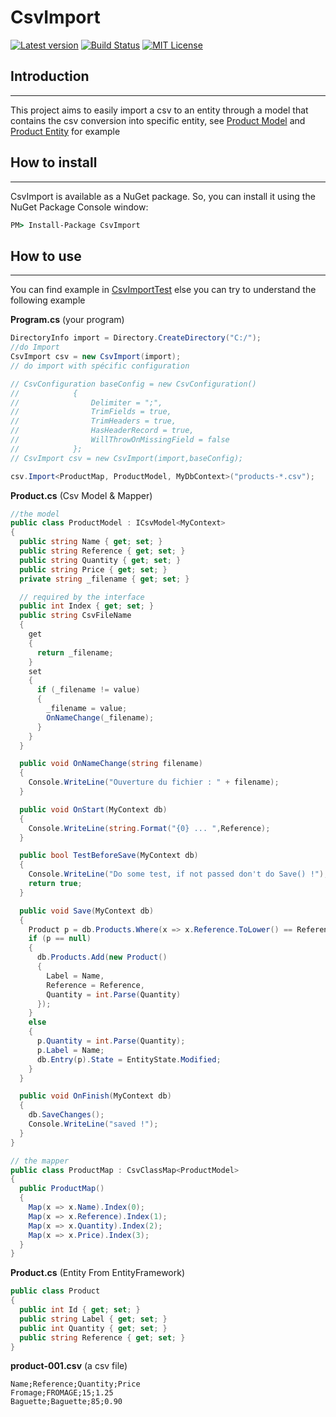 # CsvImport
[![Latest version](https://img.shields.io/nuget/v/csvimport.svg)](https://www.nuget.org/packages?q=csvimport) [![Build Status](https://travis-ci.org/pkshetlie/CsvImport.svg?branch=master)](https://travis-ci.org/pkshetlie/CsvImport) [![MIT  License](https://img.shields.io/badge/license-MIT-blue.svg)](http://www.gnu.org/licenses/lgpl-3.0.html)

## Introduction 
---
This project aims to easily import a csv to an entity through a model that contains the csv conversion into specific entity, see [Product Model](https://github.com/pkshetlie/CsvImport/blob/master/CsvImport/CsvImportTest/Examples/CsvModels/Product.cs) and [Product Entity](https://github.com/pkshetlie/CsvImport/blob/master/CsvImport/CsvImportTest/Examples/EF/Entities/Product.cs) for example

## How to install
---
CsvImport is available as a NuGet package. So, you can install it using the NuGet Package Console window:
```cmd 
PM> Install-Package CsvImport
```
## How to use
---
You can find example in [CsvImportTest](https://github.com/pkshetlie/CsvImport/tree/master/CsvImport/CsvImportTest) else you can try to understand the following example

__Program.cs__ (your program)
```C#
DirectoryInfo import = Directory.CreateDirectory("C:/");
//do Import
CsvImport csv = new CsvImport(import);
// do import with spécific configuration

// CsvConfiguration baseConfig = new CsvConfiguration()
//            {
//                Delimiter = ";",
//                TrimFields = true,
//                TrimHeaders = true,
//                HasHeaderRecord = true,
//                WillThrowOnMissingField = false
//            };
// CsvImport csv = new CsvImport(import,baseConfig);

csv.Import<ProductMap, ProductModel, MyDbContext>("products-*.csv");

```
__Product.cs__ (Csv Model & Mapper)
```C#
//the model
public class ProductModel : ICsvModel<MyContext>
{
  public string Name { get; set; }
  public string Reference { get; set; }
  public string Quantity { get; set; }
  public string Price { get; set; }
  private string _filename { get; set; }

  // required by the interface
  public int Index { get; set; }
  public string CsvFileName
  {
    get
    {
      return _filename;
    }
    set
    {
      if (_filename != value)
      {
        _filename = value;
        OnNameChange(_filename);
      }
    }
  }

  public void OnNameChange(string filename)
  {
    Console.WriteLine("Ouverture du fichier : " + filename);
  }

  public void OnStart(MyContext db)
  {
    Console.WriteLine(string.Format("{0} ... ",Reference);
  }

  public bool TestBeforeSave(MyContext db)
  {
    Console.WriteLine("Do some test, if not passed don't do Save() !");
    return true;
  }

  public void Save(MyContext db)
  {
    Product p = db.Products.Where(x => x.Reference.ToLower() == Reference.ToLower()).FirstOrDefault();
    if (p == null)
    {
      db.Products.Add(new Product()
      {
        Label = Name,
        Reference = Reference,
        Quantity = int.Parse(Quantity)
      });
    }
    else
    {
      p.Quantity = int.Parse(Quantity);
      p.Label = Name;
      db.Entry(p).State = EntityState.Modified;
    }
  }

  public void OnFinish(MyContext db)
  {
    db.SaveChanges();
    Console.WriteLine("saved !");
  }
}

// the mapper
public class ProductMap : CsvClassMap<ProductModel>
{
  public ProductMap()
  {
    Map(x => x.Name).Index(0);
    Map(x => x.Reference).Index(1);
    Map(x => x.Quantity).Index(2);
    Map(x => x.Price).Index(3);
  }
}
```

__Product.cs__ (Entity From EntityFramework)
```C#
public class Product 
{
  public int Id { get; set; }
  public string Label { get; set; }
  public int Quantity { get; set; }
  public string Reference { get; set; }
}
```

__product-001.csv__ (a csv file)
```
Name;Reference;Quantity;Price
Fromage;FROMAGE;15;1.25
Baguette;Baguette;85;0.90
```

